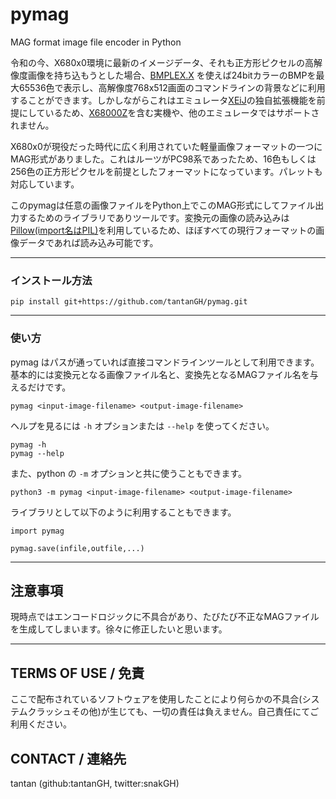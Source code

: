 # pymag
MAG format image file encoder in Python



令和の今、X680x0環境に最新のイメージデータ、それも正方形ピクセルの高解像度画像を持ち込もうとした場合、[BMPLEX.X](https://github.com/tantanGH#bmplexx) を使えば24bitカラーのBMPを最大65536色で表示し、高解像度768x512画面のコマンドラインの背景などに利用することができます。しかしながらこれはエミュレータ[XEiJ](https://stdkmd.net/xeij/)の独自拡張機能を前提にしているため、[X68000Z](https://www.zuiki.co.jp/products/x68000z/)を含む実機や、他のエミュレータではサポートされません。

X680x0が現役だった時代に広く利用されていた軽量画像フォーマットの一つにMAG形式がありました。これはルーツがPC98系であったため、16色もしくは256色の正方形ピクセルを前提としたフォーマットになっています。パレットも対応しています。

このpymagは任意の画像ファイルをPython上でこのMAG形式にしてファイル出力するためのライブラリでありツールです。変換元の画像の読み込みは[Pillow(import名はPIL)](https://pillow.readthedocs.io/)を利用しているため、ほぼすべての現行フォーマットの画像データであれば読み込み可能です。

---

### インストール方法

    pip install git+https://github.com/tantanGH/pymag.git

---

### 使い方

pymag はパスが通っていれば直接コマンドラインツールとして利用できます。基本的には変換元となる画像ファイル名と、変換先となるMAGファイル名を与えるだけです。

    pymag <input-image-filename> <output-image-filename>

ヘルプを見るには `-h` オプションまたは `--help` を使ってください。

    pymag -h
    pymag --help

また、python の `-m` オプションと共に使うこともできます。

    python3 -m pymag <input-image-filename> <output-image-filename>

ライブラリとして以下のように利用することもできます。

    import pymag

    pymag.save(infile,outfile,...)

---

## 注意事項

現時点ではエンコードロジックに不具合があり、たびたび不正なMAGファイルを生成してしまいます。徐々に修正したいと思います。
    
---

## TERMS OF USE / 免責

ここで配布されているソフトウェアを使用したことにより何らかの不具合(システムクラッシュその他)が生じても、一切の責任は負えません。自己責任にてご利用ください。


## CONTACT / 連絡先

tantan (github:tantanGH, twitter:snakGH)
